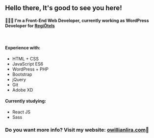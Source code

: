 <h2>Hello there, It's good to see you here!</h2>
<h4>👨🏻‍💻 I'm a Front-End Web Developer, currently working as WordPress Developer for <a href="https://www.regiotels.com/" target="_blank">RegiÔtels</a></h4>
<br>
<h4>Experience with:</h4>
<ul>
  <li>HTML + CSS</li>
  <li>JavaScript ES6</li>
  <li>WordPress + PHP</li>
  <li>Bootstrap</li>
  <li>jQuery</li>
  <li>Git</li>
  <li>Adobe XD</li>
</ul>
<h4>Currently studying:</h4>
<ul>
  <li>React JS</li>
  <li>Sass</li>
</ul>
<h3>Do you want more info? Visit my website: <a href="https://owillianlira.com/en">owillianlira.com</a>🔗</h3>
